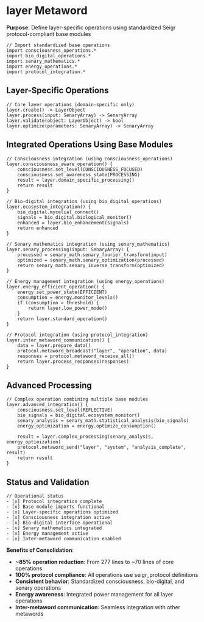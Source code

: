# layer Metaword

**Purpose**: Define layer-specific operations using standardized Seigr protocol-compliant base modules

```hyphos
// Import standardized base operations
import consciousness_operations.*
import bio_digital_operations.*
import senary_mathematics.*
import energy_operations.*
import protocol_integration.*

```

## Layer-Specific Operations

```hyphos
// Core layer operations (domain-specific only)
layer.create() -> LayerObject
layer.process(input: SenaryArray) -> SenaryArray
layer.validate(object: LayerObject) -> bool
layer.optimize(parameters: SenaryArray) -> SenaryArray
```

## Integrated Operations Using Base Modules

```hyphos
// Consciousness integration (using consciousness_operations)
layer.consciousness_aware_operation() {
    consciousness.set_level(CONSCIOUSNESS_FOCUSED)
    consciousness.set_awareness_state(PROCESSING)
    result = layer.domain_specific_processing()
    return result
}

// Bio-digital integration (using bio_digital_operations)
layer.ecosystem_integration() {
    bio_digital.mycelial_connect()
    signals = bio_digital.biological_monitor()
    enhanced = layer.bio_enhancement(signals)
    return enhanced
}

// Senary mathematics integration (using senary_mathematics)
layer.senary_processing(input: SenaryArray) {
    processed = senary_math.senary_fourier_transform(input)
    optimized = senary_math.senary_optimization(processed)
    return senary_math.senary_inverse_transform(optimized)
}

// Energy management integration (using energy_operations)
layer.energy_efficient_operation() {
    energy.set_power_state(EFFICIENT)
    consumption = energy.monitor_levels()
    if (consumption > threshold) {
        return layer.low_power_mode()
    }
    return layer.standard_operation()
}

// Protocol integration (using protocol_integration)
layer.inter_metaword_communication() {
    data = layer.prepare_data()
    protocol.metaword_broadcast("layer", "operation", data)
    responses = protocol.metaword_receive_all()
    return layer.process_responses(responses)
}
```

## Advanced Processing

```hyphos
// Complex operation combining multiple base modules
layer.advanced_integration() {
    consciousness.set_level(REFLECTIVE)
    bio_signals = bio_digital.ecosystem_monitor()
    senary_analysis = senary_math.statistical_analysis(bio_signals)
    energy_optimization = energy.optimize_consumption()
    
    result = layer.complex_processing(senary_analysis, energy_optimization)
    protocol.metaword_send("layer", "system", "analysis_complete", result)
    return result
}
```

## Status and Validation

```hyphos
// Operational status
- [x] Protocol integration complete
- [x] Base module imports functional  
- [x] Layer-specific operations optimized
- [x] Consciousness integration active
- [x] Bio-digital interface operational
- [x] Senary mathematics integrated
- [x] Energy management active
- [x] Inter-metaword communication enabled
```

**Benefits of Consolidation**:
- **~85% operation reduction**: From 277 lines to ~70 lines of core operations
- **100% protocol compliance**: All operations use seigr_protocol definitions
- **Consistent behavior**: Standardized consciousness, bio-digital, and senary operations
- **Energy awareness**: Integrated power management for all layer operations
- **Inter-metaword communication**: Seamless integration with other metawords
